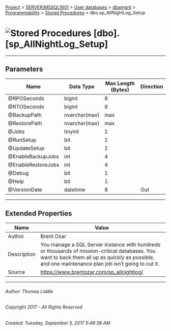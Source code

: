 #### 

[Project](../../../../../index.md) > [SERVER\\MSSQL1601](../../../../index.md) > [User databases](../../../index.md) > [dbamgnt](../../index.md) > [Programmability](../index.md) > [Stored Procedures](Stored_Procedures.md) > dbo.sp_AllNightLog_Setup

# ![Stored Procedures](../../../../../Images/StoredProcedure32.png) [dbo].[sp_AllNightLog_Setup]

---

## <a name="#parameters"></a>Parameters

| Name | Data Type | Max Length (Bytes) | Direction |
|---|---|---|---|
| @RPOSeconds | bigint | 8 |  |
| @RTOSeconds | bigint | 8 |  |
| @BackupPath | nvarchar(max) | max |  |
| @RestorePath | nvarchar(max) | max |  |
| @Jobs | tinyint | 1 |  |
| @RunSetup | bit | 1 |  |
| @UpdateSetup | bit | 1 |  |
| @EnableBackupJobs | int | 4 |  |
| @EnableRestoreJobs | int | 4 |  |
| @Debug | bit | 1 |  |
| @Help | bit | 1 |  |
| @VersionDate | datetime | 8 | Out |


---

## <a name="#extendedproperties"></a>Extended Properties

| Name | Value |
|---|---|
| Author | Brent Ozar |
| Description | You manage a SQL Server instance with hundreds or thousands of mission-critical databases. You want to back them all up as quickly as possible, and one maintenance plan job isn’t going to cut it. |
| Source | https://www.brentozar.com/sp_allnightlog/ |


---

###### Author:  Thomas Liddle

###### Copyright 2017 - All Rights Reserved

###### Created: Tuesday, September 5, 2017 5:48:38 AM

